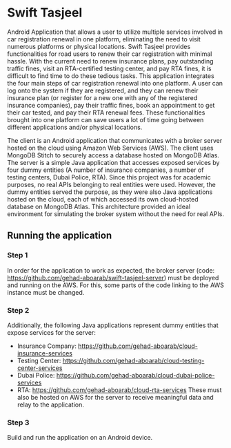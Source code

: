 # Swift Tasjeel
Android Application that allows a user to utilize multiple services involved in car registration renewal in one platform, eliminating the need to visit numerous platforms or physical locations.
Swift Tasjeel provides functionalities for road users to renew their car registration with minimal hassle. With the current need to renew insurance plans, pay outstanding traffic fines, visit an RTA-certified testing center, and pay RTA fines, it is difficult to find time to do these tedious tasks. This application integrates the four main steps of car registration renewal into one platform. A user can log onto the system if they are registered, and they can renew their insurance plan (or register for a new one with any of the registered insurance companies), pay their traffic fines, book an appointment to get their car tested, and pay their RTA renewal fees. These functionalities brought into one platform can save users a lot of time going between different applications and/or physical locations.

The client is an Android application that communicates with a broker server hosted on the cloud using Amazon Web Services (AWS). The client uses MongoDB Stitch to securely access a database hosted on MongoDB Atlas. The server is a simple Java application that accesses exposed services by four dummy entities (A number of insurance companies, a number of testing centers, Dubai Police, RTA). Since this project was for academic purposes, no real APIs belonging to real entities were used. However, the dummy entities served the purpose, as they were also Java applications hosted on the cloud, each of which accessed its own cloud-hosted database on MongoDB Atlas. This architecture provided an ideal environment for simulating the broker system without the need for real APIs.

## Running the application
### Step 1
In order for the application to work as expected, the broker server (code: https://github.com/gehad-aboarab/swift-tasjeel-server) must be deployed and running on the AWS. For this, some parts of the code linking to the AWS instance must be changed.

### Step 2
Additionally, the following Java applications represent dummy entities that expose services for the server:
- Insurance Company: https://github.com/gehad-aboarab/cloud-insurance-services
- Testing Center: https://github.com/gehad-aboarab/cloud-testing-center-services
- Dubai Police: https://github.com/gehad-aboarab/cloud-dubai-police-services
- RTA: https://github.com/gehad-aboarab/cloud-rta-services
These must also be hosted on AWS for the server to receive meaningful data and relay to the application.

### Step 3
Build and run the application on an Android device.
